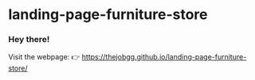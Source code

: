 # landing-page-furniture-store
### Hey there!
Visit the webpage:
  👉 https://thejobgg.github.io/landing-page-furniture-store/
